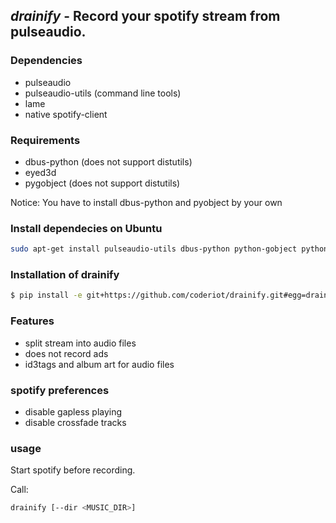 ## *drainify* - Record your spotify stream from pulseaudio.

### Dependencies
 * pulseaudio
 * pulseaudio-utils (command line tools)
 * lame
 * native spotify-client

### Requirements
 * dbus-python (does not support distutils)
 * eyed3d
 * pygobject (does not support distutils)

Notice: You have to install dbus-python and pyobject by your own

### Install dependecies on Ubuntu
```sh
sudo apt-get install pulseaudio-utils dbus-python python-gobject python-eyed3 lame
```

### Installation of drainify

```sh
$ pip install -e git+https://github.com/coderiot/drainify.git#egg=drainify
```

### Features
 * split stream into audio files
 * does not record ads
 * id3tags and album art for audio files

### spotify preferences
 * disable gapless playing
 * disable crossfade tracks

### usage
Start spotify before recording.

Call:
```sh
drainify [--dir <MUSIC_DIR>]
```
